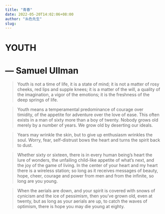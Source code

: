 ```yaml
---
title: "青春"
date: 2022-05-20T14:02:06+08:00
author: "糸色先生"
slug: 
---
```


# YOUTH
# — Samuel Ullman

> Youth is not a time of life, it is a state of mind; it is not a matter of rosy cheeks, red lips and supple knees; it is a matter of the will, a quality of the imagination, a vigor of the emotions; it is the freshness of the deep springs of life.

> Youth means a temperamental predominance of courage over timidity, of the appetite for adventure over the love of ease. This often exists in a man of sixty more than a boy of twenty. Nobody grows old merely by a number of years. We grow old by deserting our ideals.

> Years may wrinkle the skin, but to give up enthusiasm wrinkles the soul. Worry, fear, self-distrust bows the heart and turns the spirit back to dust.

> Whether sixty or sixteen, there is in every human being’s heart the lure of wonders, the unfailing child-like appetite of what’s next, and the joy of the game of living. In the center of your heart and my heart there is a wireless station; so long as it receives messages of beauty, hope, cheer, courage and power from men and from the infinite, so long are you young.

> When the aerials are down, and your spirit is covered with snows of cynicism and the ice of pessimism, then you’ve grown old, even at twenty, but as long as your aerials are up, to catch the waves of optimism, there is hope you may die young at eighty.
